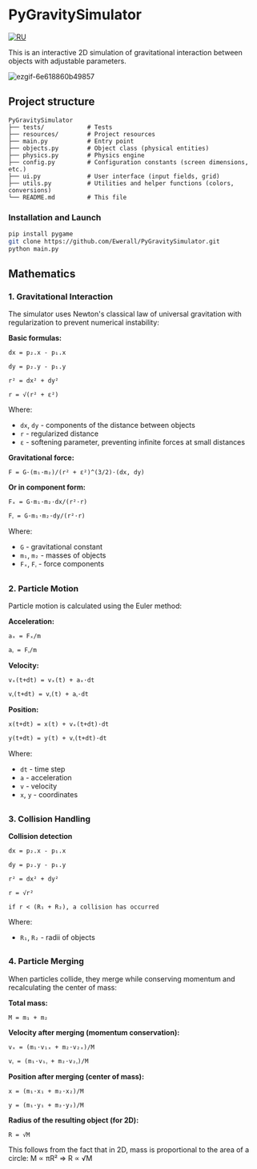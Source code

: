 
# PyGravitySimulator

[![RU](https://img.shields.io/badge/RU-русский-0066CC?logo=russia&logoColor=white)](https://github.com/Ewerall/PyGravitySimulator/blob/main/readme.ru.md)

This is an interactive 2D simulation of gravitational interaction between objects with adjustable parameters.

![ezgif-6e618860b49857](https://github.com/user-attachments/assets/0e81918f-3970-4724-9d22-79e03b83e526)


## Project structure
```
PyGravitySimulator
├── tests/            # Tests
├── resources/        # Project resources
├── main.py           # Entry point
├── objects.py        # Object class (physical entities)
├── physics.py        # Physics engine
├── config.py         # Configuration constants (screen dimensions, etc.)
├── ui.py             # User interface (input fields, grid)
├── utils.py          # Utilities and helper functions (colors, conversions)
└── README.md         # This file
```

### Installation and Launch

```bash
pip install pygame
git clone https://github.com/Ewerall/PyGravitySimulator.git
python main.py
```

## Mathematics

### 1. Gravitational Interaction

The simulator uses Newton's classical law of universal gravitation with regularization to prevent numerical instability:

**Basic formulas:**
```
dx = p₂.x - p₁.x

dy = p₂.y - p₁.y

r² = dx² + dy²

r = √(r² + ε²)
```

Where:

-   `dx`, `dy` - components of the distance between objects
-   `r` - regularized distance
-   `ε` -  softening parameter, preventing infinite forces at small distances

**Gravitational force:**

```
F = G·(m₁·m₂)/(r² + ε²)^(3/2)·(dx, dy)
```

**Or in component form:**

```
Fₓ = G·m₁·m₂·dx/(r²·r)

Fᵧ = G·m₁·m₂·dy/(r²·r)
```
Where:

-   `G` - gravitational constant
-   `m₁`, `m₂` - masses of objects
-   `Fₓ`, `Fᵧ` - force components

##

### 2. Particle Motion

Particle motion is calculated using the Euler method:

**Acceleration:**

```
aₓ = Fₓ/m

aᵧ = Fᵧ/m
```

**Velocity:**

```
vₓ(t+dt) = vₓ(t) + aₓ·dt

vᵧ(t+dt) = vᵧ(t) + aᵧ·dt
```

**Position:**

```
x(t+dt) = x(t) + vₓ(t+dt)·dt

y(t+dt) = y(t) + vᵧ(t+dt)·dt
```

Where:

-   `dt` - time step
-   `a` - acceleration
-   `v` - velocity
-   `x`, `y` - coordinates

##

### 3. Collision Handling

**Collision detection**

```
dx = p₂.x - p₁.x

dy = p₂.y - p₁.y

r² = dx² + dy²

r = √r²

if r < (R₁ + R₂), a collision has occurred
```

Where:

-   `R₁`, `R₂` - radii of objects

##

### 4. Particle Merging

When particles collide, they merge while conserving momentum and recalculating the center of mass:

**Total mass:**

```
M = m₁ + m₂
```

**Velocity after merging (momentum conservation):**
```
vₓ = (m₁·v₁ₓ + m₂·v₂ₓ)/M

vᵧ = (m₁·v₁ᵧ + m₂·v₂ᵧ)/M
```

**Position after merging (center of mass):**

```
x = (m₁·x₁ + m₂·x₂)/M

y = (m₁·y₁ + m₂·y₂)/M
```

**Radius of the resulting object (for 2D):**

```
R = √M
```
This follows from the fact that in 2D, mass is proportional to the area of a circle: M ∝ πR² ⇒ R ∝ √M
